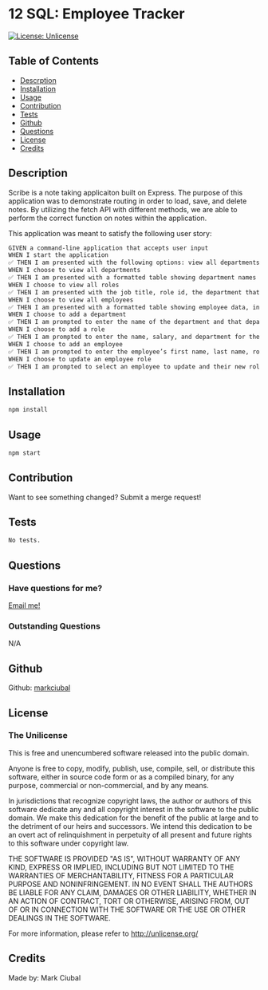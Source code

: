 # 12 SQL: Employee Tracker

[![License: Unlicense](https://img.shields.io/badge/license-Unlicense-blue.svg)](http://unlicense.org/)
## Table of Contents
- [Descrption](#description)
- [Installation](#installation)
- [Usage](#usage)
- [Contribution](#contribution)
- [Tests](#tests)
- [Github](#github)
- [Questions](#questions)
- [License](#license)
- [Credits](#credits)

## Description
Scribe is a note taking applicaiton built on Express. The purpose of this application was to demonstrate routing in order to load, save, and delete notes. By utilizing the fetch API with different methods, we are able to perform the correct function on notes within the application.

This application was meant to satisfy the following user story:

```md
GIVEN a command-line application that accepts user input
WHEN I start the application
✅ THEN I am presented with the following options: view all departments, view all roles, view all employees, add a department, add a role, add an employee, and update an employee role
WHEN I choose to view all departments
✅ THEN I am presented with a formatted table showing department names and department ids
WHEN I choose to view all roles
✅ THEN I am presented with the job title, role id, the department that role belongs to, and the salary for that role
WHEN I choose to view all employees
✅ THEN I am presented with a formatted table showing employee data, including employee ids, first names, last names, job titles, departments, salaries, and managers that the employees report to
WHEN I choose to add a department
✅ THEN I am prompted to enter the name of the department and that department is added to the database
WHEN I choose to add a role
✅ THEN I am prompted to enter the name, salary, and department for the role and that role is added to the database
WHEN I choose to add an employee
✅ THEN I am prompted to enter the employee’s first name, last name, role, and manager, and that employee is added to the database
WHEN I choose to update an employee role
✅ THEN I am prompted to select an employee to update and their new role and this information is updated in the database 
```

## Installation
```bash
npm install
```

## Usage
```bash
npm start
```

## Contribution
Want to see something changed? Submit a merge request!

## Tests
```bash
No tests.
```

## Questions
### Have questions for me?
[Email me!](mailto:mark.ciubal@gmail.com)

### Outstanding Questions
N/A

## Github
Github: [markciubal](https://www.github.com/markciubal)

## License

### The Unilicense

This is free and unencumbered software released into the public domain.

Anyone is free to copy, modify, publish, use, compile, sell, or distribute this software, either in source code form or as a compiled binary, for any purpose, commercial or non-commercial, and by any means.

In jurisdictions that recognize copyright laws, the author or authors of this software dedicate any and all copyright interest in the software to the public domain. We make this dedication for the benefit of the public at large and to the detriment of our heirs and successors. We intend this dedication to be an overt act of relinquishment in perpetuity of all present and future rights to this software under copyright law.

THE SOFTWARE IS PROVIDED "AS IS", WITHOUT WARRANTY OF ANY KIND, EXPRESS OR IMPLIED, INCLUDING BUT NOT LIMITED TO THE WARRANTIES OF MERCHANTABILITY, FITNESS FOR A PARTICULAR PURPOSE AND NONINFRINGEMENT. IN NO EVENT SHALL THE AUTHORS BE LIABLE FOR ANY CLAIM, DAMAGES OR OTHER LIABILITY, WHETHER IN AN ACTION OF CONTRACT, TORT OR OTHERWISE, ARISING FROM, OUT OF OR IN CONNECTION WITH THE SOFTWARE OR THE USE OR OTHER DEALINGS IN THE SOFTWARE.

For more information, please refer to <http://unlicense.org/>

## Credits
Made by: Mark Ciubal